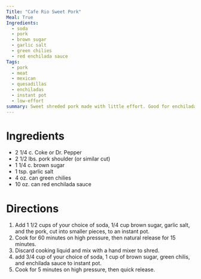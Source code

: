 ```yaml
---
Title: "Cafe Rio Sweet Pork"
Meal: True
Ingredients: 
  - soda
  - pork
  - brown sugar
  - garlic salt
  - green chilies
  - red enchilada sauce
Tags:
  - pork
  - meat
  - mexican
  - quesadillas
  - enchiladas
  - instant pot
  - low-effort
summary: Sweet shreded pork made with little effort. Good for enchiladas, quesadillas, and many other mexican foods.
---
```


# Ingredients
- 2 1/4 c. Coke or Dr. Pepper
- 2 1/2 lbs. pork shoulder (or similar cut)
- 1 1/4 c. brown sugar
- 1 tsp. garlic salt
- 4 oz. can green chilies
- 10 oz. can red enchilada sauce

# Directions
1. Add 1 1/2 cups of your choice of soda, 1/4 cup brown sugar, garlic salt, and the pork, cut into smaller pieces, to an instant pot.
2. Cook for 60 minutes on high pressure, then natural release for 15 minutes.
3. Discard cooking liquid and mix with a hand mixer to shred.
4. add 3/4 cup of your choice of soda, 1 cup of brown sugar, green chilis, and enchilada sauce to instant pot.
5. Cook for 5 minutes on high pressure, then quick release.
